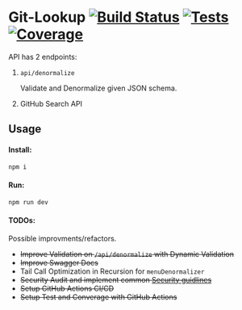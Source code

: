 # Git-Lookup [![Build Status](https://github.com/ahmad2smile/gitlookup/workflows/Build/badge.svg)]() [![Tests](https://github.com/ahmad2smile/gitlookup/workflows/Tests/badge.svg)]() [![Coverage](https://user-images.githubusercontent.com/6108922/75101547-e67a0800-55ff-11ea-96e6-1d01e1f8445d.png)]()

API has 2 endpoints:

1. `api/denormalize`

    Validate and Denormalize given JSON schema.

2. GitHub Search API

## Usage

#### Install:

```bash
npm i
```

#### Run:

```bash
npm run dev
```

#### TODOs:

Possible improvments/refactors.

-   ~~Improve Validation on `/api/denormalize` with Dynamic Validation~~
-   ~~Improve Swagger Docs~~
-   Tail Call Optimization in Recursion for `menuDenormalizer`
-   ~~Security Audit and implement common [Security guidlines](https://medium.com/@nodepractices/were-under-attack-23-node-js-security-best-practices-e33c146cb87d)~~
-   ~~Setup GitHub Actions CI/CD~~
-   ~~Setup Test and Converage with GitHub Actions~~
